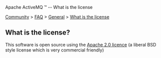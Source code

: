 Apache ActiveMQ ™ -- What is the license 

[Community](community.html) > [FAQ](faq.html) > [General](general.html) > [What is the license](what-is-the-license.html)


What is the license?
--------------------

This software is open source using the [Apache 2.0 licence](http://www.apache.org/licenses/LICENSE-2.0.html) (a liberal BSD style license which is very commercial friendly)

